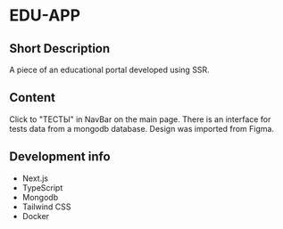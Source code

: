 # EDU-APP

## Short Description

A piece of an educational portal developed using SSR.

## Content

Click to "ТЕСТЫ" in NavBar on the main page. There is an interface for tests data from a mongodb database. Design was imported from Figma.

## Development info

- Next.js
- TypeScript
- Mongodb
- Tailwind CSS
- Docker
